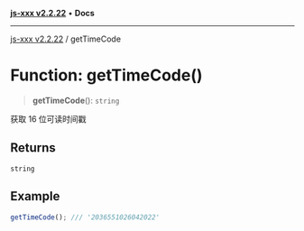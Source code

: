 [**js-xxx v2.2.22**](../README.md) • **Docs**

***

[js-xxx v2.2.22](../README.md) / getTimeCode

# Function: getTimeCode()

> **getTimeCode**(): `string`

获取 16 位可读时间戳

## Returns

`string`

## Example

```ts
getTimeCode(); /// '2036551026042022'
```
